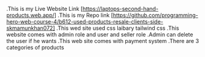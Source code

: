 .This is my Live Website Link [https://laptops-second-hand-products.web.app/]
.This is my Repo link [https://github.com/programming-hero-web-course-4/b612-used-products-resale-clients-side-skmamunkhan072]
.This wed site used css laibary tailwind css
.This website comes with admin role and user and seller role
.Admin can delete the user if he wants
.This web site comes with payment system
.There are 3 categories of products
